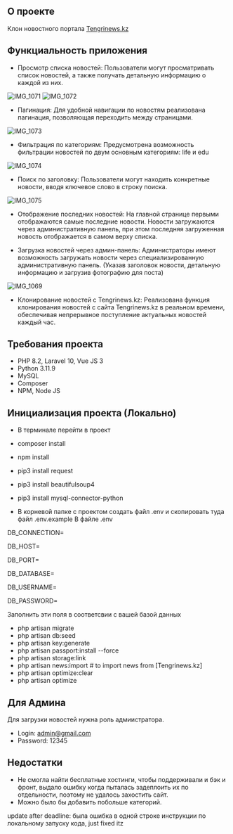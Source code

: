 ## О проекте
Клон новостного портала [Tengrinews.kz](https://tengrinews.kz)

## Функциальность приложения
- Просмотр списка новостей: Пользователи могут просматривать список новостей, а также получать детальную информацию о каждой из них.

![IMG_1071](https://github.com/laseeml/tengri_clone/assets/102917982/5c19e078-9e04-44a9-971a-b04c077956dc)
![IMG_1072](https://github.com/laseeml/tengri_clone/assets/102917982/5ae512ff-caa1-4f37-b352-08ae98fd2b1d)
- Пагинация: Для удобной навигации по новостям реализована пагинация, позволяющая переходить между страницами.

![IMG_1073](https://github.com/laseeml/tengri_clone/assets/102917982/e0acadef-4b02-494f-bf83-bfe558d1efef)
- Фильтрация по категориям: Предусмотрена возможность фильтрации новостей по двум основным категориям: life и edu

![IMG_1074](https://github.com/laseeml/tengri_clone/assets/102917982/f7a1bf7c-b189-444b-9ec7-f44cde01f632)
- Поиск по заголовку: Пользователи могут находить конкретные новости, вводя ключевое слово в строку поиска.
  
![IMG_1075](https://github.com/laseeml/tengri_clone/assets/102917982/0c1026fd-0533-4136-a4c1-30b59e182cd0)

- Отображение последних новостей: На главной странице первыми отображаются самые последние новости. Новости загружаются через административную панель, при этом последняя загруженная новость отображается в самом верху списка.

- Загрузка новостей через админ-панель: Администраторы имеют возможность загружать новости через специализированную административную панель. (Указав заголовок новости, детальную информацию и загрузив фотографию для поста)
  
![IMG_1069](https://github.com/laseeml/tengri_clone/assets/102917982/e746e71b-fb84-40b7-81e7-299c2b544aac)
- Клонирование новостей с Tengrinews.kz: Реализована функция клонирования новостей с сайта Tengrinews.kz в реальном времени, обеспечивая непрерывное поступление актуальных новостей каждый час.

## Требования проекта
- PHP 8.2, Laravel 10, Vue JS 3
- Python 3.11.9
- MySQL 
- Composer
- NPM, Node JS

## Инициализация проекта (Локально)
- В терминале перейти в проект
- composer install
- npm install
- pip3 install request
- pip3 install beautifulsoup4
- pip3 install mysql-connector-python

- В корневой папке с проектом создать файл .env и скопировать туда файл .env.example
В файле .env

DB_CONNECTION=

DB_HOST=

DB_PORT=

DB_DATABASE=

DB_USERNAME=

DB_PASSWORD=

Заполнить эти поля в соответсвии с вашей базой данных

- php artisan migrate
- php artisan db:seed
- php artisan key:generate
- php artisan passport:install --force
- php artisan storage:link
- php artisan news:import  # to import news from [Tengrinews.kz]
- php artisan optimize:clear
- php artisan optimize

## Для Админа
Для загрузки новостей нужна роль адмиистратора.
- Login: admin@gmail.com <br/>
- Password: 12345

## Недостатки
- Не смогла найти бесплатные хостинги, чтобы поддерживали и бэк и фронт, выдало ошибку когда пыталась задеплоить их по отдельности, поэтому не удалось захостить сайт.
- Можно было бы добавить побольше категорий.
  
update after deadline: была ошибка в одной строке инструкции по локальному запуску кода, just fixed itz
